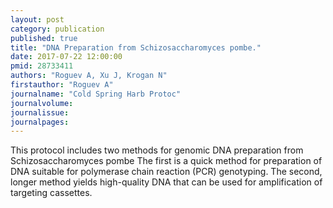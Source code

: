 ```yaml
---
layout: post
category: publication
published: true
title: "DNA Preparation from Schizosaccharomyces pombe."
date: 2017-07-22 12:00:00
pmid: 28733411
authors: "Roguev A, Xu J, Krogan N"
firstauthor: "Roguev A"
journalname: "Cold Spring Harb Protoc"
journalvolume: 
journalissue: 
journalpages: 
---
```


This protocol includes two methods for genomic DNA preparation from Schizosaccharomyces pombe The first is a quick method for preparation of DNA suitable for polymerase chain reaction (PCR) genotyping. The second, longer method yields high-quality DNA that can be used for amplification of targeting cassettes.

